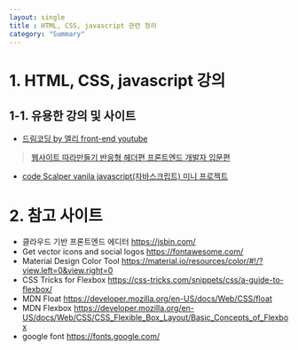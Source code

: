 ```yaml
---
layout: single
title : HTML, CSS, javascript 관련 정리
category: "Summary"
---
```


# 1. HTML, CSS, javascript 강의


## 1-1. 유용한 강의 및 사이트
* [드림코딩 by 엘리 front-end youtube](https://youtu.be/v2Aw9f-MK5s)  
> [웹사이트 따라만들기 반응형 헤더편 프론트엔드 개발자 입문편](https://youtu.be/X91jsJyZofw)  
* [code Scalper vanila javascript(자바스크립트) 미니 프로젝트](https://youtu.be/_CsGSE5gwTA)  

   
  
# 2. 참고 사이트
* 클라우드 기반 프론트엔드 에디터  <https://jsbin.com/>  
* Get vector icons and social logos  <https://fontawesome.com/>  
* Material Design Color Tool  <https://material.io/resources/color/#!/?view.left=0&view.right=0>  
* CSS Tricks for Flexbox  <https://css-tricks.com/snippets/css/a-guide-to-flexbox/>  
* MDN Float  <https://developer.mozilla.org/en-US/docs/Web/CSS/float>  
* MDN Flexbox  <https://developer.mozilla.org/en-US/docs/Web/CSS/CSS_Flexible_Box_Layout/Basic_Concepts_of_Flexbox>  
* google font  <https://fonts.google.com/>  

